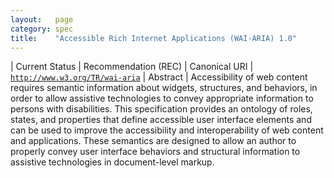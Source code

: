 ```yaml
---
layout:   page
category: spec
title:    "Accessible Rich Internet Applications (WAI-ARIA) 1.0"
---
```


| Current Status | Recommendation (REC)
| Canonical URI | [`http://www.w3.org/TR/wai-aria`](http://www.w3.org/TR/wai-aria)
| Abstract | Accessibility of web content requires semantic information about widgets, structures, and behaviors, in order to allow assistive technologies to convey appropriate information to persons with disabilities. This specification provides an ontology of roles, states, and properties that define accessible user interface elements and can be used to improve the accessibility and interoperability of web content and applications. These semantics are designed to allow an author to properly convey user interface behaviors and structural information to assistive technologies in document-level markup.